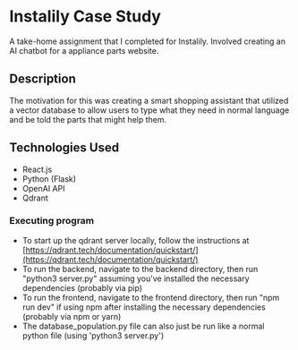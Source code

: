 # Instalily Case Study

A take-home assignment that I completed for Instalily. Involved creating an AI chatbot for a appliance parts website.

## Description

The motivation for this was creating a smart shopping assistant that utilized a vector database to allow users to type what they need in normal language and be told the parts that might help them.

## Technologies Used
 - React.js
 - Python (Flask)
 - OpenAI API
 - Qdrant

### Executing program

* To start up the qdrant server locally, follow the instructions at [https://qdrant.tech/documentation/quickstart/](https://qdrant.tech/documentation/quickstart/)
* To run the backend, navigate to the backend directory, then run "python3 server.py" assuming you've installed the necessary dependencies (probably via pip)
* To run the frontend, navigate to the frontend directory, then run "npm run dev" if using npm after installing the necessary dependencies (probably via npm or yarn)
* The database_population.py file can also just be run like a normal python file (using 'python3 server.py')
